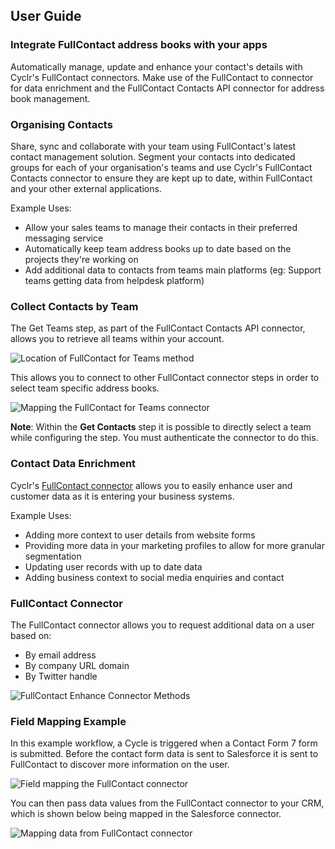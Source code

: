 
<section class="userguide" markdown="1">

## User Guide

<div class="section-content" markdown="1">

### Integrate FullContact address books with your apps

Automatically manage, update and enhance your contact's details with Cyclr's FullContact connectors. Make use of the FullContact to connector for data enrichment and the FullContact Contacts API connector for address book management.

### Organising Contacts

Share, sync and collaborate with your team using FullContact's latest contact management solution. Segment your contacts into dedicated groups for each of your organisation's teams and use Cyclr's FullContact Contacts connector to ensure they are kept up to date, within FullContact and your other external applications.

Example Uses:

- Allow your sales teams to manage their contacts in their preferred messaging service
- Automatically keep team address books up to date based on the projects they're working on
- Add additional data to contacts from teams main platforms (eg: Support teams getting data from helpdesk platform)

### Collect Contacts by Team

The Get Teams step, as part of the FullContact Contacts API connector, allows you to retrieve all teams within your account.

![Location of FullContact for Teams method](https://cyclr.com/wp-content/uploads/2017/11/FullContact-Teams-Method.png)

This allows you to connect to other FullContact connector steps in order to select team specific address books.

![Mapping the FullContact for Teams connector](https://cyclr.com/wp-content/uploads/2017/11/FullContact-teams.gif)

**Note**: Within the **Get Contacts** step it is possible to directly select a team while configuring the step. You must authenticate the connector to do this.

### Contact Data Enrichment

Cyclr's [FullContact connector](/integrate/fullcontact) allows you to easily enhance user and customer data as it is entering your business systems.

Example Uses:

- Adding more context to user details from website forms
- Providing more data in your marketing profiles to allow for more granular segmentation
- Updating user records with up to date data
- Adding business context to social media enquiries and contact

### FullContact Connector

The FullContact connector allows you to request additional data on a user based on:

- By email address
- By company URL domain
- By Twitter handle

![FullContact Enhance Connector Methods](https://cyclr.com/wp-content/uploads/2017/11/FullContact-Enhance-Connector.png)

### Field Mapping Example

In this example workflow, a Cycle is triggered when a Contact Form 7 form is submitted. Before the contact form data is sent to Salesforce it is sent to FullContact to discover more information on the user.

![Field mapping the FullContact connector](https://cyclr.com/wp-content/uploads/2017/11/FullContact-Enhance.gif)

You can then pass data values from the FullContact connector to your CRM, which is shown below being mapped in the Salesforce connector.

![Mapping data from FullContact connector](https://cyclr.com/wp-content/uploads/2017/11/FullContact-Enhance-mapping.gif)

</div>

</section>
